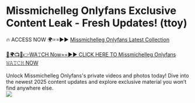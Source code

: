 # Missmichelleg Onlyfans Exclusive Content Leak - Fresh Updates! (ttoy)

🔥 ACCESS NOW 🌍==►► <a href="https://tinyurl.com/kvy9nzfs" rel="nofollow">Missmichelleg Onlyfans Latest Collection</a>
<br><br>
[🔴🌍📺📱👉WA𝚃CH Now==►► CLICK HERE TO Missmichelleg Onlyfans 𝚆𝙰𝚃𝙲𝙷 NOW](https://tinyurl.com/kvy9nzfs)
<br><br>
Unlock Missmichelleg Onlyfans's private videos and photos today! Dive into the newest 2025 content updates and explore exclusive material you won’t find anywhere else.
<br>
<a href="https://tinyurl.com/kvy9nzfs" rel="nofollow" data-target="animated-image.originalLink"><img src="https://camo.githubusercontent.com/8a4f000d20f83aca3bf7ec5f350d767afa0574a8a352519fd8cfa583a6f93a33/68747470733a2f2f692e696d6775722e636f6d2f644a486b345a712e676966" data-canonical-src="https://i.imgur.com/dJHk4Zq.gif" style="max-width: 100%; display: inline-block;" data-target="animated-image.originalImage"></a>
<br>
